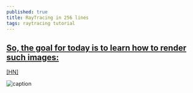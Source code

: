 ```yaml
---
published: true
title: RayTracing in 256 lines
tags: raytracing tutorial
---
```

## [So, the goal for today is to learn how to render such images:](https://github.com/ssloy/tinyraytracer/wiki)
[\[HN\]](https://news.ycombinator.com/item?id=18955329)

![caption](https://raw.githubusercontent.com/ssloy/tinyraytracer/homework_assignment/out-envmap.jpg)

